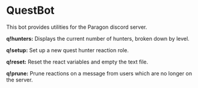 # QuestBot
This bot provides utilities for the Paragon discord server.

**q!hunters:** Displays the current number of hunters, broken down by level.

**q!setup:** Set up a new quest hunter reaction role.

**q!reset:** Reset the react variables and empty the text file.

**q!prune:** Prune reactions on a message from users which are no longer on the server.

